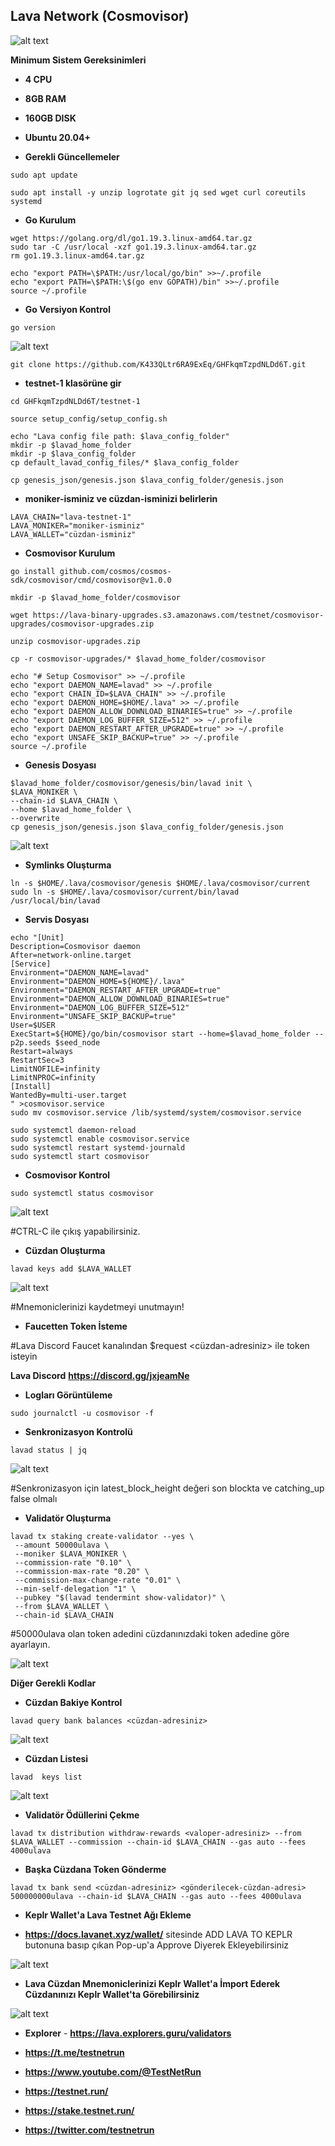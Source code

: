 ## Lava Network (Cosmovisor)


![alt text](https://i.hizliresim.com/2gb6pg0.png)


**Minimum Sistem Gereksinimleri**

- **4 CPU**
- **8GB RAM**
- **160GB DISK**
- **Ubuntu 20.04+**


- **Gerekli Güncellemeler**

```
sudo apt update
```

```
sudo apt install -y unzip logrotate git jq sed wget curl coreutils systemd
```

- **Go Kurulum**

```
wget https://golang.org/dl/go1.19.3.linux-amd64.tar.gz
sudo tar -C /usr/local -xzf go1.19.3.linux-amd64.tar.gz
rm go1.19.3.linux-amd64.tar.gz
```

```
echo "export PATH=\$PATH:/usr/local/go/bin" >>~/.profile
echo "export PATH=\$PATH:\$(go env GOPATH)/bin" >>~/.profile
source ~/.profile
```
- **Go Versiyon Kontrol**

```
go version
```

![alt text](https://i.hizliresim.com/hs3sbdm.png)

```
git clone https://github.com/K433QLtr6RA9ExEq/GHFkqmTzpdNLDd6T.git
```
- **testnet-1 klasörüne gir**

```
cd GHFkqmTzpdNLDd6T/testnet-1
```

```
source setup_config/setup_config.sh
```

```
echo "Lava config file path: $lava_config_folder"
mkdir -p $lavad_home_folder
mkdir -p $lava_config_folder
cp default_lavad_config_files/* $lava_config_folder
```

```
cp genesis_json/genesis.json $lava_config_folder/genesis.json
```

- **moniker-isminiz ve cüzdan-isminizi belirlerin**

```
LAVA_CHAIN="lava-testnet-1"
LAVA_MONIKER="moniker-isminiz"
LAVA_WALLET="cüzdan-isminiz"
```

- **Cosmovisor Kurulum**

```
go install github.com/cosmos/cosmos-sdk/cosmovisor/cmd/cosmovisor@v1.0.0
```

```
mkdir -p $lavad_home_folder/cosmovisor
```

```
wget https://lava-binary-upgrades.s3.amazonaws.com/testnet/cosmovisor-upgrades/cosmovisor-upgrades.zip
```

```
unzip cosmovisor-upgrades.zip
```

```
cp -r cosmovisor-upgrades/* $lavad_home_folder/cosmovisor
```

```
echo "# Setup Cosmovisor" >> ~/.profile
echo "export DAEMON_NAME=lavad" >> ~/.profile
echo "export CHAIN_ID=$LAVA_CHAIN" >> ~/.profile
echo "export DAEMON_HOME=$HOME/.lava" >> ~/.profile
echo "export DAEMON_ALLOW_DOWNLOAD_BINARIES=true" >> ~/.profile
echo "export DAEMON_LOG_BUFFER_SIZE=512" >> ~/.profile
echo "export DAEMON_RESTART_AFTER_UPGRADE=true" >> ~/.profile
echo "export UNSAFE_SKIP_BACKUP=true" >> ~/.profile
source ~/.profile
```

- **Genesis Dosyası**

```
$lavad_home_folder/cosmovisor/genesis/bin/lavad init \
$LAVA_MONIKER \
--chain-id $LAVA_CHAIN \
--home $lavad_home_folder \
--overwrite
cp genesis_json/genesis.json $lava_config_folder/genesis.json
```

![alt text](https://i.hizliresim.com/tgczsug.png)

- **Symlinks Oluşturma**
```
ln -s $HOME/.lava/cosmovisor/genesis $HOME/.lava/cosmovisor/current
sudo ln -s $HOME/.lava/cosmovisor/current/bin/lavad /usr/local/bin/lavad
```
- **Servis Dosyası**

```
echo "[Unit]
Description=Cosmovisor daemon
After=network-online.target
[Service]
Environment="DAEMON_NAME=lavad"
Environment="DAEMON_HOME=${HOME}/.lava"
Environment="DAEMON_RESTART_AFTER_UPGRADE=true"
Environment="DAEMON_ALLOW_DOWNLOAD_BINARIES=true"
Environment="DAEMON_LOG_BUFFER_SIZE=512"
Environment="UNSAFE_SKIP_BACKUP=true"
User=$USER
ExecStart=${HOME}/go/bin/cosmovisor start --home=$lavad_home_folder --p2p.seeds $seed_node
Restart=always
RestartSec=3
LimitNOFILE=infinity
LimitNPROC=infinity
[Install]
WantedBy=multi-user.target
" >cosmovisor.service
sudo mv cosmovisor.service /lib/systemd/system/cosmovisor.service
```

```
sudo systemctl daemon-reload
sudo systemctl enable cosmovisor.service
sudo systemctl restart systemd-journald
sudo systemctl start cosmovisor
```

- **Cosmovisor Kontrol**

```
sudo systemctl status cosmovisor
```
![alt text](https://i.hizliresim.com/550uoy3.png)

#CTRL-C ile çıkış yapabilirsiniz.

- **Cüzdan Oluşturma**

```
lavad keys add $LAVA_WALLET
```
![alt text](https://i.hizliresim.com/fj1spis.png)

#Mnemoniclerinizi kaydetmeyi unutmayın!

- **Faucetten Token İsteme**

#Lava Discord Faucet kanalından $request <cüzdan-adresiniz> ile token isteyin

**Lava Discord**  **https://discord.gg/jxjeamNe**

- **Logları Görüntüleme**

```
sudo journalctl -u cosmovisor -f
```

- **Senkronizasyon Kontrolü**

```
lavad status | jq
```
![alt text](https://i.hizliresim.com/aflioiq.png)

#Senkronizasyon için latest_block_height değeri son blockta ve catching_up false olmalı

- **Validatör Oluşturma**

```
lavad tx staking create-validator --yes \
 --amount 50000ulava \
 --moniker $LAVA_MONIKER \
 --commission-rate "0.10" \
 --commission-max-rate "0.20" \
 --commission-max-change-rate "0.01" \
 --min-self-delegation "1" \
 --pubkey "$(lavad tendermint show-validator)" \
 --from $LAVA_WALLET \
 --chain-id $LAVA_CHAIN
```

#50000ulava olan token adedini cüzdanınızdaki token adedine göre ayarlayın.


![alt text](https://i.hizliresim.com/d9w2quz.png)


**Diğer Gerekli Kodlar**

- **Cüzdan Bakiye Kontrol**

```
lavad query bank balances <cüzdan-adresiniz>
```

![alt text](https://i.hizliresim.com/k70j58a.png)

- **Cüzdan Listesi**

```
lavad  keys list
```

![alt text](https://i.hizliresim.com/e93p95w.png)


- **Validatör Ödüllerini Çekme**

```
lavad tx distribution withdraw-rewards <valoper-adresiniz> --from $LAVA_WALLET --commission --chain-id $LAVA_CHAIN --gas auto --fees 4000ulava
```

- **Başka Cüzdana Token Gönderme**

```
lavad tx bank send <cüzdan-adresiniz> <gönderilecek-cüzdan-adresi> 500000000ulava --chain-id $LAVA_CHAIN --gas auto --fees 4000ulava
```

- **Keplr Wallet'a Lava Testnet Ağı Ekleme**

- **https://docs.lavanet.xyz/wallet/** sitesinde ADD LAVA TO KEPLR butonuna basıp çıkan Pop-up'a Approve Diyerek Ekleyebilirsiniz

![alt text](https://i.hizliresim.com/dbe5a32.png)

- **Lava Cüzdan Mnemoniclerinizi Keplr Wallet'a İmport Ederek Cüzdanınızı Keplr Wallet'ta Görebilirsiniz**

![alt text](https://i.hizliresim.com/rxrgzjs.png)

- **Explorer** - **https://lava.explorers.guru/validators**

- **https://t.me/testnetrun**

- **https://www.youtube.com/@TestNetRun**

- **https://testnet.run/**

- **https://stake.testnet.run/**

- **https://twitter.com/testnetrun**








